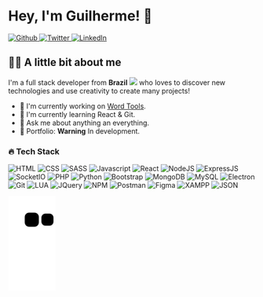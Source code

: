 
# Hey, I'm Guilherme! 👋

<p>
	<a href="https://github.com/guimilreu" target="_blank">
    <img alt="Github" src="https://img.shields.io/badge/GitHub-%2312100E.svg?&style=for-the-badge&logo=Github&logoColor=white" />		</a> 
    <a href="https://twitter.com/guimilreu" target="_blank">
    <img alt="Twitter" src="https://img.shields.io/badge/twitter-%231DA1F2.svg?&style=for-the-badge&logo=twitter&logoColor=white" />	</a>
    <a href="https://www.linkedin.com/in/guimilreu/" target="_blank">
    <img alt="LinkedIn" src="https://img.shields.io/badge/linkedin-%230077B5.svg?&style=for-the-badge&logo=linkedin&logoColor=white" 	 /></a>
</p>

## 🙋‍♂️ A little bit about me
I'm a full stack developer from **Brazil** <img src="https://hatscripts.github.io/circle-flags/flags/br.svg" width="15"/> who loves to discover new technologies and use creativity to create many projects! 

- 🔭 I'm currently working on [Word Tools](https://github.com/guimilreu/word-tools).
- 🌱 I'm currently learning React & Git.
- 💬 Ask me about anything an everything.
- 🎯 Portfolio: **Warning** In development.

### 🔥 Tech Stack
<p>
  <img alt="HTML" src="https://img.shields.io/badge/HTML5-E34F26?style=for-the-badge&logo=html5&logoColor=white" />
  <img alt="CSS" src="https://img.shields.io/badge/CSS3-1572B6?style=for-the-badge&logo=css3&logoColor=white" />
  <img alt="SASS" src="https://img.shields.io/badge/Sass-CC6699?style=for-the-badge&logo=sass&logoColor=white" />
  <img alt="Javascript" src="https://img.shields.io/badge/JavaScript-323330?style=for-the-badge&logo=javascript&logoColor=F7DF1E" />
  <img alt="React" src="https://img.shields.io/badge/React-20232A?style=for-the-badge&logo=react&logoColor=61DAFB" />
  <img alt="NodeJS" src="https://img.shields.io/badge/Node.js-339933?style=for-the-badge&logo=nodedotjs&logoColor=white" />
  <img alt="ExpressJS" src="https://img.shields.io/badge/Express.js-000000?style=for-the-badge&logo=express&logoColor=white" />
  <img alt="SocketIO" src="https://img.shields.io/badge/Socket.io-010101?&style=for-the-badge&logo=Socket.io&logoColor=white" />
  <img alt="PHP" src="https://img.shields.io/badge/PHP-777BB4?style=for-the-badge&logo=php&logoColor=white" />
  <img alt="Python" src="https://img.shields.io/badge/Python-FFD43B?style=for-the-badge&logo=python&logoColor=blue" />
  <img alt="Bootstrap" src="https://img.shields.io/badge/Bootstrap-563D7C?style=for-the-badge&logo=bootstrap&logoColor=white" />
  <img alt="MongoDB" src="https://img.shields.io/badge/MongoDB-4EA94B?style=for-the-badge&logo=mongodb&logoColor=white" />
  <img alt="MySQL" src="https://img.shields.io/badge/MySQL-005C84?style=for-the-badge&logo=mysql&logoColor=white" /> 
  <img alt="Electron" src="https://img.shields.io/badge/Electron-2B2E3A?style=for-the-badge&logo=electron&logoColor=9FEAF9" />
  <img alt="Git" src="https://img.shields.io/badge/GIT-E44C30?style=for-the-badge&logo=git&logoColor=white" />
  <img alt="LUA" src="https://img.shields.io/badge/Lua-2C2D72?style=for-the-badge&logo=lua&logoColor=white" />
  <img alt="JQuery" src="https://img.shields.io/badge/jQuery-0769AD?style=for-the-badge&logo=jquery&logoColor=white" />
  <img alt="NPM" src="https://img.shields.io/badge/npm-CB3837?style=for-the-badge&logo=npm&logoColor=white" />
  <img alt="Postman" src="https://img.shields.io/badge/Postman-FF6C37?style=for-the-badge&logo=Postman&logoColor=white" />
  <img alt="Figma" src="https://img.shields.io/badge/Figma-F24E1E?style=for-the-badge&logo=figma&logoColor=white" />
  <img alt="XAMPP" src="https://img.shields.io/badge/Xampp-F37623?style=for-the-badge&logo=xampp&logoColor=white" />
  <img alt="JSON" src="https://img.shields.io/badge/json-5E5C5C?style=for-the-badge&logo=json&logoColor=white" />
</p>

![Snake animation](https://github.com/guimilreu/guimilreu/blob/output/github-contribution-grid-snake.svg)
